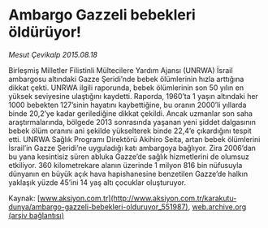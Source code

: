 # Ambargo Gazzeli bebekleri öldürüyor!

*Mesut Çevikalp 2015.08.18*

<div class="pNewsDetailMainContent ctx_content" itemprop="articleBody">
 <p>
  Birleşmiş Milletler Filistinli Mültecilere Yardım Ajansı (UNRWA) İsrail ambargosu altındaki Gazze Şeridi’nde bebek ölümlerinin hızla arttığına dikkat çekti. UNRWA ilgili raporunda, bebek ölümlerinin son 50 yılın en yüksek seviyesine ulaştığını kaydetti. Raporda, 1960’ta 1 yaşın altındaki her 1000 bebekten 127’sinin hayatını kaybettiğine, bu oranın 2000’li yıllarda binde 20,2’ye kadar gerilediğine dikkat çekildi. Ancak uzmanlar son saha araştırmalarında, bölgede 2013 sonrasında yaşanan yeni şiddet dalgasının bebek ölüm oranını ani şekilde yükselterek binde 22,4’e çıkardığını tespit etti. UNRWA Sağlık Programı Direktörü Akihiro Seita, artan bebek ölümlerini İsrail’in Gazze Şeridi’ne uyguladığı katı ambargoya bağlıyor. Zira 2006’dan bu yana kesintisiz süren abluka Gazze’de sağlık hizmetlerini de olumsuz etkiliyor. 360 kilometrekare alanın üzerinde 1 milyon 816 bin nüfusuyla dünyanın en büyük açık hava hapishanesine benzetilen Gazze’de halkın yaklaşık yüzde 45’ini 14 yaş altı çocuklar oluşturuyor.
 </p>
</div>


Kaynak: [www.aksiyon.com.tr](http://www.aksiyon.com.tr/karakutu-dunya/ambargo-gazzeli-bebekleri-olduruyor_551987), [web.archive.org (arşiv bağlantısı)](http://web.archive.org/web/20151216194835/http://www.aksiyon.com.tr/karakutu-dunya/ambargo-gazzeli-bebekleri-olduruyor_551987)
